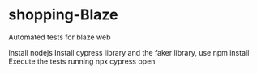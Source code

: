 # shopping-Blaze
Automated tests for blaze web

Install nodejs
Install cypress library and the faker library, use npm install 
Execute the tests running npx cypress open
